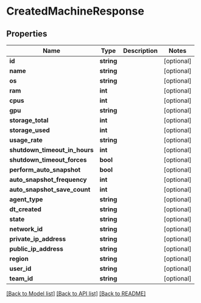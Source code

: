 # CreatedMachineResponse

## Properties
Name | Type | Description | Notes
------------ | ------------- | ------------- | -------------
**id** | **string** |  | [optional] 
**name** | **string** |  | [optional] 
**os** | **string** |  | [optional] 
**ram** | **int** |  | [optional] 
**cpus** | **int** |  | [optional] 
**gpu** | **string** |  | [optional] 
**storage_total** | **int** |  | [optional] 
**storage_used** | **int** |  | [optional] 
**usage_rate** | **string** |  | [optional] 
**shutdown_timeout_in_hours** | **int** |  | [optional] 
**shutdown_timeout_forces** | **bool** |  | [optional] 
**perform_auto_snapshot** | **bool** |  | [optional] 
**auto_snapshot_frequency** | **int** |  | [optional] 
**auto_snapshot_save_count** | **int** |  | [optional] 
**agent_type** | **string** |  | [optional] 
**dt_created** | **string** |  | [optional] 
**state** | **string** |  | [optional] 
**network_id** | **string** |  | [optional] 
**private_ip_address** | **string** |  | [optional] 
**public_ip_address** | **string** |  | [optional] 
**region** | **string** |  | [optional] 
**user_id** | **string** |  | [optional] 
**team_id** | **string** |  | [optional] 

[[Back to Model list]](../README.md#documentation-for-models) [[Back to API list]](../README.md#documentation-for-api-endpoints) [[Back to README]](../README.md)


